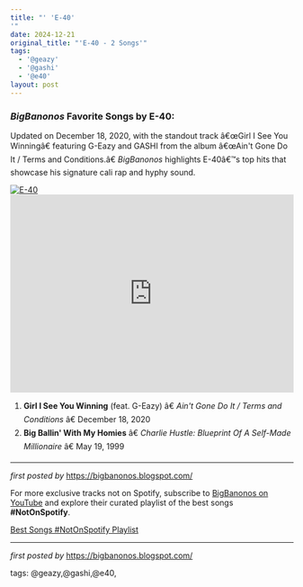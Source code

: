 ```yaml
---
title: "' 'E-40'
'"
date: 2024-12-21
original_title: "'E-40 - 2 Songs'"
tags:
  - '@geazy'
  - '@gashi'
  - '@e40'
layout: post
---
```

<h3><em>BigBanonos</em> Favorite Songs by E-40:</h3> <p>Updated on December 18, 2020, with the standout track â€œGirl I See You Winningâ€ featuring G-Eazy and GASHI from the album â€œAin't Gone Do It / Terms and Conditions.â€ <em>BigBanonos</em> highlights E-40â€™s top hits that showcase his signature cali rap and hyphy sound.</p> <!--Image-->
<div class="separator"> <a href="https://dims.apnews.com/dims4/default/1d2d4eb/2147483647/strip/true/crop/5504x3744+0+0/resize/599x407!/quality/90/?url=https%3A%2F%2Fassets.apnews.com%2Fa1%2F5d%2F4b117c152d0ff99119649b0ef28c%2F0ade9cb13ca8497f86db40238f233e11" > <img alt="E-40" src="https://dims.apnews.com/dims4/default/1d2d4eb/2147483647/strip/true/crop/5504x3744+0+0/resize/599x407!/quality/90/?url=https%3A%2F%2Fassets.apnews.com%2Fa1%2F5d%2F4b117c152d0ff99119649b0ef28c%2F0ade9cb13ca8497f86db40238f233e11" /> </a>
</div> <!--Spotify Playlist Embed-->
<iframe allow="autoplay; clipboard-write; encrypted-media; fullscreen; picture-in-picture" allowfullscreen="" frameborder="0" height="352" loading="lazy" src="https://open.spotify.com/embed/playlist/7aeyZu3QipykhqxtEeADjJ?utm_source=generator" width="100%"></iframe> <!--Song Listings-->
<ol> <li><strong>Girl I See You Winning</strong> (feat. G-Eazy) â€ <em>Ain't Gone Do It / Terms and Conditions</em> â€ December 18, 2020</li> <li><strong>Big Ballin' With My Homies</strong> â€ <em>Charlie Hustle: Blueprint Of A Self-Made Millionaire</em> â€ May 19, 1999</li></ol> <hr /> <p><em>first posted by</em> <a href="https://bigbanonos.blogspot.com/" rel="noopener" target="_new">https://bigbanonos.blogspot.com/</a></p>


<!--Subscribe and Playlist Links-->
<div>
    <p>For more exclusive tracks not on Spotify, subscribe to <a href="https://www.youtube.com/@BigBanonos" target="_blank">BigBanonos on YouTube</a> and explore their curated playlist of the best songs <strong>#NotOnSpotify</strong>.</p>
    <p><a href="https://www.youtube.com/playlist?list=PLtuNtuTatqI0kFahUCbtbfenC_ET5O_tr" target="_blank">Best Songs #NotOnSpotify Playlist<br /></a></p></div>

<hr />

<p><em>first posted by</em> <a href="https://bigbanonos.blogspot.com/" rel="noopener" target="_new">https://bigbanonos.blogspot.com/</a></p>

<p>tags: @geazy,@gashi,@e40,</p>
